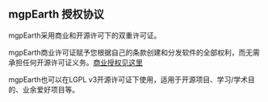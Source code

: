 
## mgpEarth 授权协议

mgpEarth采用商业和开源许可下的双重许可证。

mgpEarth商业许可证赋予您根据自己的条款创建和分发软件的全部权利，而无需承担任何开源许可证义务。[商业授权见这里](https://slan.work/felicense.html)

mgpEarth也可以在LGPL v3开源许可证下使用，适用于开源项目、学习/学术目的、业余爱好项目等。

